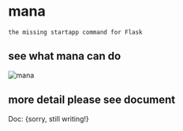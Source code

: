 mana
====

    the missing startapp command for Flask

## see what mana can do

![mana](http://showterm.io/7c50d5c192c022bcc8439) <br/>

## more detail please see document
Doc: {sorry, still writing!}
